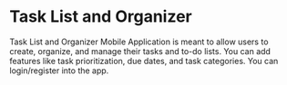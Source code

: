 # Task List and Organizer
Task List and Organizer Mobile Application is meant to allow users to create, organize, and manage their tasks and to-do lists. You can add features like task prioritization, due dates, and task categories. You can login/register into the app.

